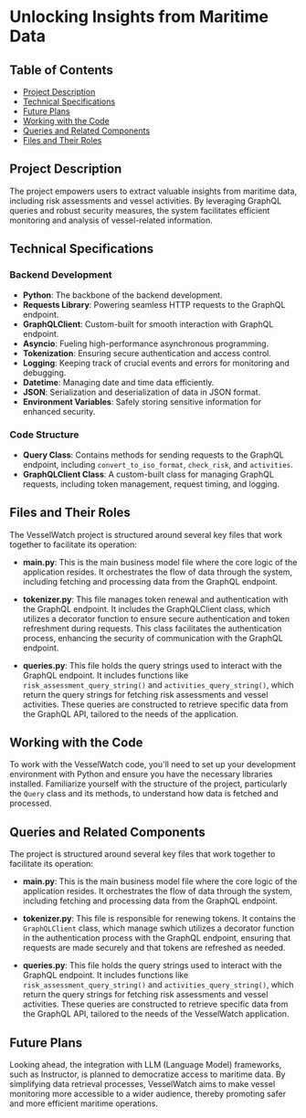 # Unlocking Insights from Maritime Data

## Table of Contents
- [Project Description](#project-description)
- [Technical Specifications](#technical-specifications)
- [Future Plans](#future-plans)
- [Working with the Code](#working-with-the-code)
- [Queries and Related Components](#queries-and-related-components)
- [Files and Their Roles](#files-and-their-roles)


## Project Description

The project empowers users to extract valuable insights from maritime data, including risk assessments and vessel activities. By leveraging GraphQL queries and robust security measures, the system facilitates efficient monitoring and analysis of vessel-related information.

## Technical Specifications

### Backend Development
- **Python**: The backbone of the backend development.
- **Requests Library**: Powering seamless HTTP requests to the GraphQL endpoint.
- **GraphQLClient**: Custom-built for smooth interaction with GraphQL endpoint.
- **Asyncio**: Fueling high-performance asynchronous programming.
- **Tokenization**: Ensuring secure authentication and access control.
- **Logging**: Keeping track of crucial events and errors for monitoring and debugging.
- **Datetime**: Managing date and time data efficiently.
- **JSON**: Serialization and deserialization of data in JSON format.
- **Environment Variables**: Safely storing sensitive information for enhanced security.

### Code Structure
- **Query Class**: Contains methods for sending requests to the GraphQL endpoint, including `convert_to_iso_format`, `check_risk`, and `activities`.
- **GraphQLClient Class**: A custom-built class for managing GraphQL requests, including token management, request timing, and logging.

## Files and Their Roles

The VesselWatch project is structured around several key files that work together to facilitate its operation:

- **main.py**: This is the main business model file where the core logic of the application resides. It orchestrates the flow of data through the system, including fetching and processing data from the GraphQL endpoint.

- **tokenizer.py**: This file manages token renewal and authentication with the GraphQL endpoint. It includes the GraphQLClient class, which utilizes a decorator function to ensure secure authentication and token refreshment during requests. This class facilitates the authentication process, enhancing the security of communication with the GraphQL endpoint.

- **queries.py**: This file holds the query strings used to interact with the GraphQL endpoint. It includes functions like `risk_assessment_query_string()` and `activities_query_string()`, which return the query strings for fetching risk assessments and vessel activities. These queries are constructed to retrieve specific data from the GraphQL API, tailored to the needs of the application.


## Working with the Code

To work with the VesselWatch code, you'll need to set up your development environment with Python and ensure you have the necessary libraries installed. Familiarize yourself with the structure of the project, particularly the `Query` class and its methods, to understand how data is fetched and processed.

## Queries and Related Components

The project is structured around several key files that work together to facilitate its operation:

- **main.py**: This is the main business model file where the core logic of the application resides. It orchestrates the flow of data through the system, including fetching and processing data from the GraphQL endpoint.

- **tokenizer.py**: This file is responsible for renewing tokens. It contains the `GraphQLClient` class, which manage swhich utilizes a decorator function in the authentication process with the GraphQL endpoint, ensuring that requests are made securely and that tokens are refreshed as needed.

- **queries.py**: This file holds the query strings used to interact with the GraphQL endpoint. It includes functions like `risk_assessment_query_string()` and `activities_query_string()`, which return the query strings for fetching risk assessments and vessel activities. These queries are constructed to retrieve specific data from the GraphQL API, tailored to the needs of the VesselWatch application.


## Future Plans

Looking ahead, the integration with LLM (Language Model) frameworks, such as Instructor, is planned to democratize access to maritime data. By simplifying data retrieval processes, VesselWatch aims to make vessel monitoring more accessible to a wider audience, thereby promoting safer and more efficient maritime operations.

